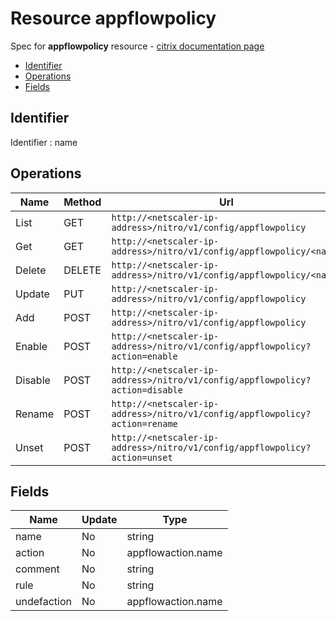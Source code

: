 # Resource appflowpolicy

Spec for **appflowpolicy** resource - [citrix documentation page](https://developer-docs.citrix.com/projects/netscaler-nitro-api/en/11.0/configuration/appflow/appflowpolicy/appflowpolicy/)

- [Identifier](#identifier)
- [Operations](#operations)
- [Fields](#fields)

## Identifier

Identifier : name

## Operations

| Name | Method | Url |
|----|----|----|
| List | GET | `http://<netscaler-ip-address>/nitro/v1/config/appflowpolicy` |
| Get | GET | `http://<netscaler-ip-address>/nitro/v1/config/appflowpolicy/<name>` |
| Delete | DELETE | `http://<netscaler-ip-address>/nitro/v1/config/appflowpolicy/<name>` |
| Update | PUT | `http://<netscaler-ip-address>/nitro/v1/config/appflowpolicy` |
| Add | POST | `http://<netscaler-ip-address>/nitro/v1/config/appflowpolicy` |
| Enable | POST | `http://<netscaler-ip-address>/nitro/v1/config/appflowpolicy?action=enable` |
| Disable | POST | `http://<netscaler-ip-address>/nitro/v1/config/appflowpolicy?action=disable` |
| Rename | POST | `http://<netscaler-ip-address>/nitro/v1/config/appflowpolicy?action=rename` |
| Unset | POST | `http://<netscaler-ip-address>/nitro/v1/config/appflowpolicy?action=unset` |

## Fields

| Name | Update | Type |
|----|----|----|
| name | No | string |
| action | No | appflowaction.name |
| comment | No | string |
| rule | No | string |
| undefaction | No | appflowaction.name |

